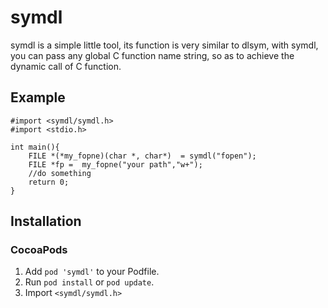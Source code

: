 
# symdl
symdl is a simple little tool, its function  is very similar to dlsym, with symdl, you can pass any global C function name string, so as to achieve the dynamic call of C function.


## Example
```
#import <symdl/symdl.h>
#import <stdio.h>

int main(){
    FILE *(*my_fopne)(char *, char*)  = symdl("fopen");
    FILE *fp =  my_fopne("your path","w+");
    //do something
    return 0;
}

```

## Installation
### CocoaPods
1. Add `pod 'symdl'` to your Podfile.
2. Run `pod install` or `pod update`.
3. Import `<symdl/symdl.h>`
